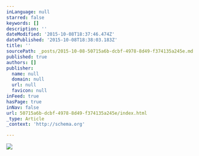 ```yaml
---
inLanguage: null
starred: false
keywords: []
description: ''
dateModified: '2015-10-08T18:37:46.474Z'
datePublished: '2015-10-08T18:38:03.183Z'
title: ''
sourcePath: _posts/2015-10-08-50715a6b-dcbf-4978-8d49-f374135a245e.md
published: true
authors: []
publisher:
  name: null
  domain: null
  url: null
  favicon: null
inFeed: true
hasPage: true
inNav: false
url: 50715a6b-dcbf-4978-8d49-f374135a245e/index.html
_type: Article
_context: 'http://schema.org'

---
```

![](https://the-grid-user-content.s3-us-west-2.amazonaws.com/b9b4f48a-33eb-4eff-ab8d-095b32173ecb.jpg)